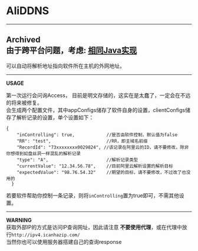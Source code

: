 # AliDDNS
---  
____Archived____  
由于跨平台问题，考虑: [相同Java实现](https://github.com/keeptpa/AliDDNS_Java)
---


可以自动将解析地址指向软件所在主机的外网地址。  

---  
__USAGE__  

第一次运行会问询Access， 目前是明文存储的，这实在是太蠢了，一定会在不远的将来被修复。  
会生成两个配置文件，其中appConfigs储存了软件自身的设置，clientConfigs储存了解析记录的设置，单个设置如下：  

```
{
    "inControlling": true,            //是否由软件控制，默认值为false  
    "RR": "test",                     //RR，即主域名前缀  
    "RecordId": "73xxxxxxxx0029824", //该记录在阿里云的ID，请不要修改，除非你想得到如盘丝洞一样混乱的解析记录  
    "type": "A",                      //解析记录类型  
    "currentValue": "12.34.56.78",    //目前阿里云解析设置的解析目标
    "expectedValue": "98.76.54.32"    //期望的目标，请不要修改，不过改了也没用的
  }
```  
  
若要软件帮助你控制一条记录，则将`inControlling`置为true即可，不需其他设置。 

---
__WARNING__  
获取外部IP的方式是访问IP查询网址，因此请注意 __不要使用代理__，或在代理中放行`http://ipv4.icanhazip.com/`  
当然你也可以使用服务器搭建自己的查询response  
